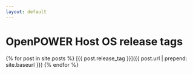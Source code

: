 ```yaml
---
layout: default
---
```

# OpenPOWER Host OS release tags

{% for post in site.posts %}
[{{ post.release_tag }}]({{ post.url | prepend: site.baseurl }})
{% endfor %}

